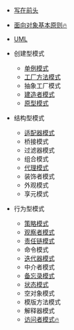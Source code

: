 * [写在前头](写在前头.md)
* [面向对象基本原则🔥](面向对象基本原则.md)
* [UML](UML.md)

* 创建型模式
  * [单例模式](单例模式.md)
  * [工厂方法模式](工厂方法模式.md)
  * 抽象工厂模式
  * [建造者模式](建造者模式.md)
  * [原型模式](原型模式.md)
* 结构型模式
  * [适配器模式](适配器模式.md)
  * 桥接模式
  * 过滤器模式
  * 组合模式
  * [代理模式](代理模式.md)
  * 装饰者模式
  * 外观模式
  * 享元模式
* 行为型模式
  * [策略模式](策略模式.md)
  * [观察者模式](观察者模式.md)
  * [责任链模式](责任链模式.md)
  * 命令模式
  * [迭代器模式](迭代器模式.md)
  * 中介者模式
  * [备忘录模式](备忘录模式.md)
  * [状态模式](状态模式.md)
  * 空对象模式
  * 模版方法模式
  * 解释器模式
  * [访问者模式🔥](访问者模式.md)
